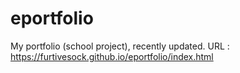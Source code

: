 # eportfolio
My portfolio (school project), recently updated.
URL : https://furtivesock.github.io/eportfolio/index.html
